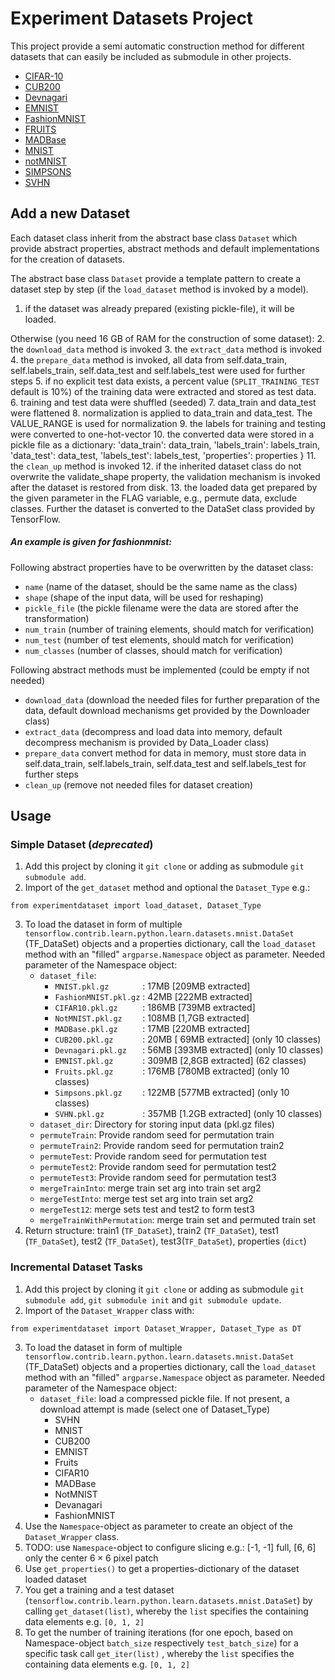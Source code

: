 # Experiment Datasets Project

This project provide a semi automatic construction method for different datasets that can easily be included as submodule in other projects.

* [CIFAR-10](cifar10.py)
* [CUB200](cub200.py)
* [Devnagari](devnagari.py)
* [EMNIST](emnist.py)
* [FashionMNIST](fashionmnist.py)
* [FRUITS](fruits.py)
* [MADBase](madbase.py)
* [MNIST](mnist.py)
* [notMNIST](notmnist.py)
* [SIMPSONS](simpsons.py)
* [SVHN](svhn.py)

## Add a new Dataset
Each dataset class inherit from the abstract base class `Dataset` which provide abstract properties, abstract methods and default implementations for the creation of datasets.

The abstract base class `Dataset` provide a template pattern to create a dataset step by step (if the `load_dataset` method is invoked by a model).

1. if the dataset was already prepared (existing pickle-file), it will be loaded.

Otherwise (you need 16 GB of RAM for the construction of some dataset):
2. the `download_data` method is invoked
3. the `extract_data` method is invoked
4. the `prepare_data` method is invoked, all data from self.data_train, self.labels_train, self.data_test and self.labels_test were used for further steps
5. if no explicit test data exists, a percent value (`SPLIT_TRAINING_TEST` default is 10%) of the training data were extracted and stored as test data.
6. training and test data were shuffled (seeded)
7. data_train and data_test were flattened
8. normalization is applied to data_train and data_test. The VALUE_RANGE is used for normalization
9. the labels for training and testing were converted to one-hot-vector
10. the converted data were stored in a pickle file as a dictionary:
        'data_train':   data_train,
        'labels_train': labels_train,
        'data_test':    data_test,
        'labels_test':  labels_test,
        'properties':   properties
    }
11. the `clean_up` method is invoked
12. if the inherited dataset class do not overwrite the validate_shape property, the validation mechanism is invoked after the dataset is restored from disk.
13. the loaded data get prepared by the given parameter in the FLAG variable, e.g., permute data, exclude classes.
Further the dataset is converted to the DataSet class provided by TensorFlow.

##### An example is given for fashionmnist:

Following abstract properties have to be overwritten by the dataset class:
 * `name` (name of the dataset, should be the same name as the class)
 * `shape` (shape of the input data, will be used for reshaping)
 * `pickle_file` (the pickle filename were the data are stored after the transformation)
 * `num_train` (number of training elements, should match for verification)
 * `num_test` (number of test elements, should match for verification)
 * `num_classes` (number of classes, should match for verification)

Following abstract methods must be implemented (could be empty if not needed)
 * `download_data` (download the needed files for further preparation of the data, default download mechanisms get provided by the Downloader class)
 * `extract_data` (decompress and load data into memory, default decompress mechanism is provided by Data_Loader class)
 * `prepare_data` convert method for data in memory, must store data in self.data_train, self.labels_train, self.data_test and self.labels_test for further steps
 * `clean_up` (remove not needed files for dataset creation)

## Usage

### Simple Dataset (_deprecated_)

1. Add this project by cloning it `git clone` or adding as submodule `git submodule add`.
2. Import of the `get_dataset` method and optional the `Dataset_Type` e.g.:

```
from experimentdataset import load_dataset, Dataset_Type
```

3. To load the dataset in form of multiple `tensorflow.contrib.learn.python.learn.datasets.mnist.DataSet` (TF_DataSet) objects and a properties dictionary, call the `load_dataset` method with an "filled" `argparse.Namespace` object as parameter.
Needed parameter of the Namespace object:
    + `dataset_file`:
        * `MNIST.pkl.gz       `  :  17MB [209MB extracted]
        * `FashionMNIST.pkl.gz`  :  42MB [222MB extracted]
        * `CIFAR10.pkl.gz     `  : 186MB [739MB extracted]
        * `NotMNIST.pkl.gz    `  : 108MB [1,7GB extracted]
        * `MADBase.pkl.gz     `  :  17MB [220MB extracted]
        * `CUB200.pkl.gz      `  :  20MB [ 69MB extracted] (only 10 classes)
        * `Devnagari.pkl.gz   `  :  56MB [393MB extracted] (only 10 classes)
        * `EMNIST.pkl.gz      `  : 309MB [2,8GB extracted] (62 classes)
        * `Fruits.pkl.gz      `  : 176MB [780MB extracted] (only 10 classes)
        * `Simpsons.pkl.gz    `  : 122MB [577MB extracted] (only 10 classes)
        * `SVHN.pkl.gz        `  : 357MB [1.2GB extracted] (only 10 classes)
    + `dataset_dir`: Directory for storing input data (pkl.gz files)
    + `permuteTrain`: Provide random seed for permutation train
    + `permuteTrain2`: Provide random seed for permutation train2
    + `permuteTest`: Provide random seed for permutation test
    + `permuteTest2`: Provide random seed for permutation test2
    + `permuteTest3`: Provide random seed for permutation test3
    + `mergeTrainInto`: merge train set arg into train set arg2
    + `mergeTestInto`: merge test set arg into train set arg2
    + `mergeTest12`: merge sets test and test2 to form test3
    + `mergeTrainWithPermutation`: merge train set and permuted train set
4. Return structure: train1 (`TF_DataSet`), train2 (`TF_DataSet`), test1 (`TF_DataSet`), test2 (`TF_DataSet`), test3(`TF_DataSet`), properties (`dict`)

### Incremental Dataset Tasks
1. Add this project by cloning it `git clone` or adding as submodule `git submodule add`, `git submodule init` and `git submodule update`.
2. Import of the `Dataset_Wrapper` class with:

```
from experimentdataset import Dataset_Wrapper, Dataset_Type as DT
```

3. To load the dataset in form of multiple `tensorflow.contrib.learn.python.learn.datasets.mnist.DataSet` (TF_DataSet) objects and a properties dictionary, call the `load_dataset` method with an "filled" `argparse.Namespace` object as parameter.
Needed parameter of the Namespace object:
    + `dataset_file`: load a compressed pickle file. If not present, a download attempt is made (select one of Dataset_Type)
       * SVHN
       * MNIST
       * CUB200
       * EMNIST
       * Fruits
       * CIFAR10
       * MADBase
       * NotMNIST
       * Devanagari
       * FashionMNIST
4. Use the `Namespace`-object as parameter to create an object of the `Dataset_Wrapper` class.
5. TODO: use `Namespace`-object to configure slicing e.g.: [-1, -1] full,  [6, 6] only the center $6\times6$ pixel patch
5. Use `get_properties()` to get a properties-dictionary of the dataset loaded dataset
6. You get a training and a test dataset (`tensorflow.contrib.learn.python.learn.datasets.mnist.DataSet`) by calling `get_dataset(list)`, whereby the `list` specifies the containing data elements e.g. `[0, 1, 2]`
7. To get the number of training iterations (for one epoch, based on Namespace-object `batch_size` respectively `test_batch_size`) for a specific task call `get_iter(list)` , whereby the `list` specifies the containing data elements e.g. `[0, 1, 2]`
